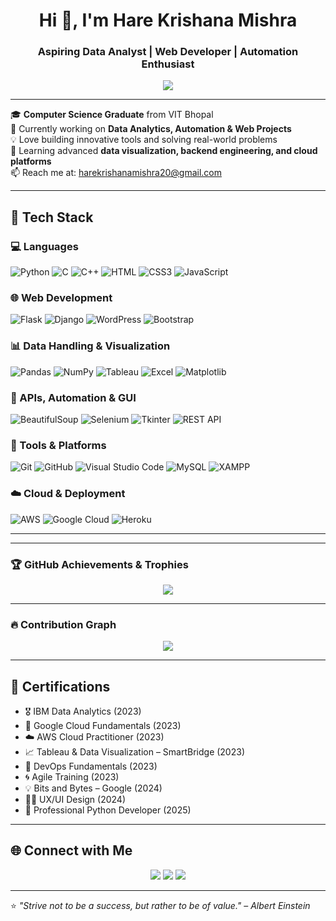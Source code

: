 <!-- GitHub Profile README for Hare Krishana Mishra -->

<h1 align="center">Hi 👋, I'm Hare Krishana Mishra</h1>
<h3 align="center">Aspiring Data Analyst | Web Developer | Automation Enthusiast</h3>

<p align="center">
  <img src="https://readme-typing-svg.herokuapp.com?color=%2336BCF7&lines=Python+Developer;Web+Developer;Data+Analyst;Automation+Expert;Lifelong+Learner" />
</p>

---

🎓 **Computer Science Graduate** from VIT Bhopal  
🔭 Currently working on **Data Analytics, Automation & Web Projects**  
💡 Love building innovative tools and solving real-world problems  
🌱 Learning advanced **data visualization, backend engineering, and cloud platforms**  
📫 Reach me at: [harekrishanamishra20@gmail.com](mailto:harekrishanamishra20@gmail.com)

---


## 🚀 Tech Stack

### 💻 Languages
![Python](https://img.shields.io/badge/Python-3776AB?style=for-the-badge&logo=python&logoColor=white)
![C](https://img.shields.io/badge/C-00599C?style=for-the-badge&logo=c&logoColor=white)
![C++](https://img.shields.io/badge/C++-00599C?style=for-the-badge&logo=cplusplus)
![HTML](https://img.shields.io/badge/HTML5-E34F26?style=for-the-badge&logo=html5)
![CSS3](https://img.shields.io/badge/CSS3-1572B6?style=for-the-badge&logo=css3&logoColor=white)
![JavaScript](https://img.shields.io/badge/JavaScript-F7DF1E?style=for-the-badge&logo=javascript&logoColor=black)

### 🌐 Web Development
![Flask](https://img.shields.io/badge/Flask-000000?style=for-the-badge&logo=flask)
![Django](https://img.shields.io/badge/Django-092E20?style=for-the-badge&logo=django&logoColor=white)
![WordPress](https://img.shields.io/badge/WordPress-21759B?style=for-the-badge&logo=wordpress&logoColor=white)
![Bootstrap](https://img.shields.io/badge/Bootstrap-563D7C?style=for-the-badge&logo=bootstrap&logoColor=white)

### 📊 Data Handling & Visualization
![Pandas](https://img.shields.io/badge/Pandas-150458?style=for-the-badge&logo=pandas)
![NumPy](https://img.shields.io/badge/Numpy-013243?style=for-the-badge&logo=numpy)
![Tableau](https://img.shields.io/badge/Tableau-E97627?style=for-the-badge&logo=tableau)
![Excel](https://img.shields.io/badge/Microsoft_Excel-217346?style=for-the-badge&logo=microsoft-excel&logoColor=white)
![Matplotlib](https://img.shields.io/badge/Matplotlib-ffffff?style=for-the-badge&logo=matplotlib&logoColor=black)

### 🔌 APIs, Automation & GUI
![BeautifulSoup](https://img.shields.io/badge/BeautifulSoup-ffffff?style=for-the-badge&logo=python&logoColor=black)
![Selenium](https://img.shields.io/badge/Selenium-43B02A?style=for-the-badge&logo=selenium&logoColor=white)
![Tkinter](https://img.shields.io/badge/Tkinter-FF6F61?style=for-the-badge&logo=python&logoColor=white)
![REST API](https://img.shields.io/badge/REST%20API-005571?style=for-the-badge)

### 🧰 Tools & Platforms
![Git](https://img.shields.io/badge/Git-F05032?style=for-the-badge&logo=git&logoColor=white)
![GitHub](https://img.shields.io/badge/GitHub-181717?style=for-the-badge&logo=github)
![Visual Studio Code](https://img.shields.io/badge/VS%20Code-007ACC?style=for-the-badge&logo=visual-studio-code)
![MySQL](https://img.shields.io/badge/MySQL-00000F?style=for-the-badge&logo=mysql)
![XAMPP](https://img.shields.io/badge/XAMPP-FB7A24?style=for-the-badge&logo=xampp&logoColor=white)

### ☁️ Cloud & Deployment
![AWS](https://img.shields.io/badge/AWS-232F3E?style=for-the-badge&logo=amazon-aws)
![Google Cloud](https://img.shields.io/badge/Google%20Cloud-4285F4?style=for-the-badge&logo=google-cloud&logoColor=white)
![Heroku](https://img.shields.io/badge/Heroku-430098?style=for-the-badge&logo=heroku)


---





---

### 🏆 GitHub Achievements & Trophies

<p align="center">
  <img src="https://github-profile-trophy.vercel.app/?username=HareKrishanaMishra787&theme=onedark&row=1&column=6&margin-w=15&margin-h=15" />
</p>

---

### 🔥 Contribution Graph

<p align="center">
  <img src="https://github-readme-activity-graph.vercel.app/graph?username=HareKrishanaMishra787&theme=tokyo-night&area=true&custom_title=My%20Contribution%20Graph" />
</p>

---

## 📜 Certifications

- 🎖️ IBM Data Analytics (2023)
- 🧠 Google Cloud Fundamentals (2023)
- ☁️ AWS Cloud Practitioner (2023)
- 📈 Tableau & Data Visualization – SmartBridge (2023)
- 🧰 DevOps Fundamentals (2023)
- 🌀 Agile Training (2023)
- 💡 Bits and Bytes – Google (2024)
- 👨‍💻 UX/UI Design (2024)
- 🐍 Professional Python Developer (2025)

---

## 🌐 Connect with Me

<p align="center">
  <a href="https://www.linkedin.com/in/hare-krishana-mishra-10683a238/"><img src="https://img.shields.io/badge/LinkedIn-blue?style=for-the-badge&logo=linkedin" /></a>
  <a href="mailto:harekrishanamishra20@gmail.com"><img src="https://img.shields.io/badge/Gmail-red?style=for-the-badge&logo=gmail&logoColor=white" /></a>
  <a href="https://github.com/HareKrishanaMishra787"><img src="https://img.shields.io/badge/GitHub-black?style=for-the-badge&logo=github" /></a>
</p>

---

⭐️ _"Strive not to be a success, but rather to be of value."_ – *Albert Einstein*
